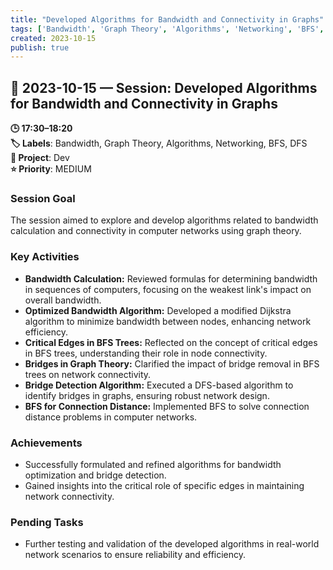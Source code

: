 ```yaml
---
title: "Developed Algorithms for Bandwidth and Connectivity in Graphs"
tags: ['Bandwidth', 'Graph Theory', 'Algorithms', 'Networking', 'BFS', 'DFS']
created: 2023-10-15
publish: true
---
```


## 📅 2023-10-15 — Session: Developed Algorithms for Bandwidth and Connectivity in Graphs

**🕒 17:30–18:20**  
**🏷️ Labels**: Bandwidth, Graph Theory, Algorithms, Networking, BFS, DFS  
**📂 Project**: Dev  
**⭐ Priority**: MEDIUM  


### Session Goal
The session aimed to explore and develop algorithms related to bandwidth calculation and connectivity in computer networks using graph theory.

### Key Activities
- **Bandwidth Calculation:** Reviewed formulas for determining bandwidth in sequences of computers, focusing on the weakest link's impact on overall bandwidth.
- **Optimized Bandwidth Algorithm:** Developed a modified Dijkstra algorithm to minimize bandwidth between nodes, enhancing network efficiency.
- **Critical Edges in BFS Trees:** Reflected on the concept of critical edges in BFS trees, understanding their role in node connectivity.
- **Bridges in Graph Theory:** Clarified the impact of bridge removal in BFS trees on network connectivity.
- **Bridge Detection Algorithm:** Executed a DFS-based algorithm to identify bridges in graphs, ensuring robust network design.
- **BFS for Connection Distance:** Implemented BFS to solve connection distance problems in computer networks.

### Achievements
- Successfully formulated and refined algorithms for bandwidth optimization and bridge detection.
- Gained insights into the critical role of specific edges in maintaining network connectivity.

### Pending Tasks
- Further testing and validation of the developed algorithms in real-world network scenarios to ensure reliability and efficiency.
